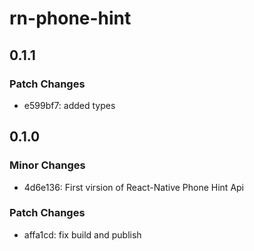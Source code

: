 # rn-phone-hint

## 0.1.1

### Patch Changes

- e599bf7: added types

## 0.1.0

### Minor Changes

- 4d6e136: First virsion of React-Native Phone Hint Api

### Patch Changes

- affa1cd: fix build and publish
